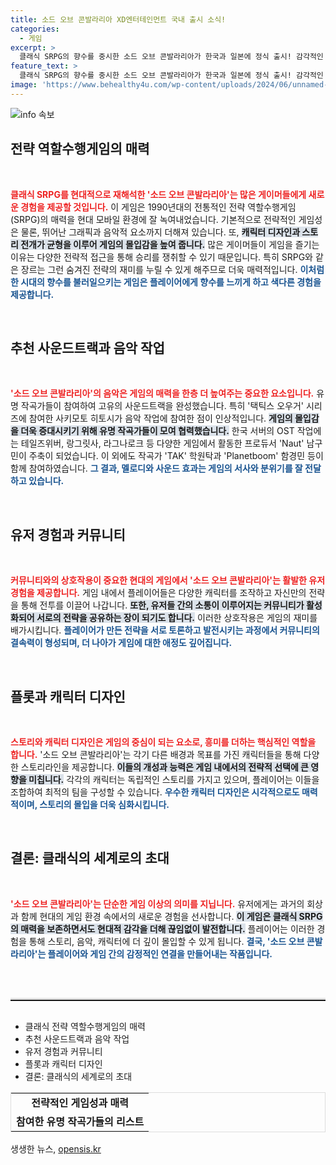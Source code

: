 ```yaml
---
title: 소드 오브 콘발라리아 XD엔터테인먼트 국내 출시 소식!
categories:
  - 게임
excerpt: >
  클래식 SRPG의 향수를 중시한 소드 오브 콘발라리아가 한국과 일본에 정식 출시! 감각적인 일러스트와 뛰어난 전략성이 돋보이며, 유명 작곡가들이 참여한 OST도 기대를 모은다. 지금 바로 감상해보세요!
feature_text: >
  클래식 SRPG의 향수를 중시한 소드 오브 콘발라리아가 한국과 일본에 정식 출시! 감각적인 일러스트와 뛰어난 전략성이 돋보이며, 유명 작곡가들이 참여한 OST도 기대를 모은다. 지금 바로 감상해보세요!
image: 'https://www.behealthy4u.com/wp-content/uploads/2024/06/unnamed-file.png'
---
```


<p><img src="https://www.behealthy4u.com/wp-content/uploads/2024/06/unnamed-file.png" alt="info 속보" /></p>

<h2 data-ke-size="size26">전략 역할수행게임의 매력</h2>

<p data-ke-size="size16">&nbsp;</p>

<p><b><span style="color: #ee2323;">클래식 SRPG를 현대적으로 재해석한 '소드 오브 콘발라리아'는 많은 게이머들에게 새로운 경험을 제공할 것입니다.</span></b> 이 게임은 1990년대의 전통적인 전략 역할수행게임(SRPG)의 매력을 현대 모바일 환경에 잘 녹여내었습니다. 기본적으로 전략적인 게임성은 물론, 뛰어난 그래픽과 음악적 요소까지 더해져 있습니다. 또, <b><span style="background-color: #21538527;">캐릭터 디자인과 스토리 전개가 균형을 이루어 게임의 몰입감을 높여 줍니다.</span></b> 많은 게이머들이 게임을 즐기는 이유는 다양한 전략적 접근을 통해 승리를 쟁취할 수 있기 때문입니다. 특히 SRPG와 같은 장르는 그런 숨겨진 전략의 재미를 누릴 수 있게 해주므로 더욱 매력적입니다. <b><span style="color: #1a5490;">이처럼 한 시대의 향수를 불러일으키는 게임은 플레이어에게 향수를 느끼게 하고 색다른 경험을 제공합니다.</span></b></p>

<p data-ke-size="size16">&nbsp;</p>

<h2 data-ke-size="size26">추천 사운드트랙과 음악 작업</h2>

<p data-ke-size="size16">&nbsp;</p>

<p><b><span style="color: #ee2323;">'소드 오브 콘발라리아'의 음악은 게임의 매력을 한층 더 높여주는 중요한 요소입니다.</span></b> 유명 작곡가들이 참여하여 고유의 사운드트랙을 완성했습니다. 특히 '택틱스 오우거' 시리즈에 참여한 사키모토 히토시가 음악 작업에 참여한 점이 인상적입니다. <b><span style="background-color: #21538527;">게임의 몰입감을 더욱 증대시키기 위해 유명 작곡가들이 모여 협력했습니다.</span></b> 한국 서버의 OST 작업에는 테일즈위버, 랑그릿사, 라그나로크 등 다양한 게임에서 활동한 프로듀서 'Naut' 남구민이 주축이 되었습니다. 이 외에도 작곡가 'TAK' 학원탁과 'Planetboom' 함경민 등이 함께 참여하였습니다. <b><span style="color: #1a5490;">그 결과, 멜로디와 사운드 효과는 게임의 서사와 분위기를 잘 전달하고 있습니다.</span></b></p>

<p data-ke-size="size16">&nbsp;</p>

<h2 data-ke-size="size26">유저 경험과 커뮤니티</h2>

<p data-ke-size="size16">&nbsp;</p>

<p><b><span style="color: #ee2323;">커뮤니티와의 상호작용이 중요한 현대의 게임에서 '소드 오브 콘발라리아'는 활발한 유저 경험을 제공합니다.</span></b> 게임 내에서 플레이어들은 다양한 캐릭터를 조작하고 자신만의 전략을 통해 전투를 이끌어 나갑니다. <b><span style="background-color: #21538527;">또한, 유저들 간의 소통이 이루어지는 커뮤니티가 활성화되어 서로의 전략을 공유하는 장이 되기도 합니다.</span></b> 이러한 상호작용은 게임의 재미를 배가시킵니다. <b><span style="color: #1a5490;">플레이어가 만든 전략을 서로 토론하고 발전시키는 과정에서 커뮤니티의 결속력이 형성되며, 더 나아가 게임에 대한 애정도 깊어집니다.</span></b></p>

<p data-ke-size="size16">&nbsp;</p>

<h2 data-ke-size="size26">플롯과 캐릭터 디자인</h2>

<p data-ke-size="size16">&nbsp;</p>

<p><b><span style="color: #ee2323;">스토리와 캐릭터 디자인은 게임의 중심이 되는 요소로, 흥미를 더하는 핵심적인 역할을 합니다.</span></b> '소드 오브 콘발라리아'는 각기 다른 배경과 목표를 가진 캐릭터들을 통해 다양한 스토리라인을 제공합니다. <b><span style="background-color: #21538527;">이들의 개성과 능력은 게임 내에서의 전략적 선택에 큰 영향을 미칩니다.</span></b> 각각의 캐릭터는 독립적인 스토리를 가지고 있으며, 플레이어는 이들을 조합하여 최적의 팀을 구성할 수 있습니다. <b><span style="color: #1a5490;">우수한 캐릭터 디자인은 시각적으로도 매력적이며, 스토리의 몰입을 더욱 심화시킵니다.</span></b></p>

<p data-ke-size="size16">&nbsp;</p>

<h2 data-ke-size="size26">결론: 클래식의 세계로의 초대</h2>

<p data-ke-size="size16">&nbsp;</p>

<p><b><span style="color: #ee2323;">'소드 오브 콘발라리아'는 단순한 게임 이상의 의미를 지닙니다.</span></b> 유저에게는 과거의 회상과 함께 현대의 게임 환경 속에서의 새로운 경험을 선사합니다. <b><span style="background-color: #21538527;">이 게임은 클래식 SRPG의 매력을 보존하면서도 현대적 감각을 더해 끊임없이 발전합니다.</span></b> 플레이어는 이러한 경험을 통해 스토리, 음악, 캐릭터에 더 깊이 몰입할 수 있게 됩니다. <b><span style="color: #1a5490;">결국, '소드 오브 콘발라리아'는 플레이어와 게임 간의 감정적인 연결을 만들어내는 작품입니다.</span></b></p>

<p data-ke-size="size16">&nbsp;</p>

<hr style="height: 2px; border-top: 3px solid #e3e3e3; margin: 30px 0;">

<ul>
    <li>클래식 전략 역할수행게임의 매력</li>
    <li>추천 사운드트랙과 음악 작업</li>
    <li>유저 경험과 커뮤니티</li>
    <li>플롯과 캐릭터 디자인</li>
    <li>결론: 클래식의 세계로의 초대</li>
</ul>

<table style="width: 100%; border: 1px solid #dddddd; border-collapse: collapse;">
    <tr>
        <td style="text-align: center; height: 17px;"><b>전략적인 게임성과 매력</b></td>
    </tr>
    <tr>
        <td style="text-align: center; height: 17px;"><b>참여한 유명 작곡가들의 리스트</b></td>
    </tr>
</table>
생생한 뉴스, <a href="https://opensis.kr" rel="dofollow">opensis.kr</a>


